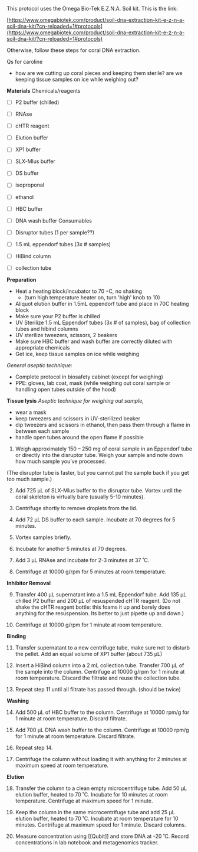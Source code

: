 
This protocol uses the Omega Bio-Tek E.Z.N.A. Soil kit. This is the link:

[https://www.omegabiotek.com/product/soil-dna-extraction-kit-e-z-n-a-soil-dna-kit/?cn-reloaded=1#protocols](https://www.omegabiotek.com/product/soil-dna-extraction-kit-e-z-n-a-soil-dna-kit/?cn-reloaded=1#protocols)

Otherwise, follow these steps for coral DNA  extraction.

Qs for caroline
- how are we cutting up coral pieces and keeping them sterile? are we keeping tissue samples on ice while weighing out?

**Materials**
Chemicals/reagents
- [ ] P2 buffer (chilled)
- [ ] RNAse
- [ ] cHTR reagent
- [ ] Elution buffer
- [ ] XP1 buffer
- [ ] SLX-Mlus buffer
- [ ] DS buffer 
- [ ] isoproponal
- [ ] ethanol
- [ ] HBC buffer
- [ ] DNA wash buffer
Consumables
- [ ] Disruptor tubes (1 per sample??)
- [ ] 1.5 mL eppendorf tubes (3x # samples)
- [ ] HiBind column
- [ ] collection tube


**Preparation**

-   Heat a heating block/incubator to 70 ◦C, no shaking
	- (turn high temperature heater on, turn 'high' knob to 10)
-   Aliquot elution buffer in 1.5mL eppendorf tube and place in 70C heating block
-   Make sure your P2 buffer is chilled
-   UV Sterilize 1.5 mL Eppendorf tubes (3x # of samples), bag of collection tubes and hibind columns 
-  UV sterilize tweezers, scissors, 2 beakers
-   Make sure HBC buffer and wash buffer are correctly diluted with appropriate chemicals
-   Get ice, keep tissue samples on ice while weighing 

*General aseptic technique:*
- Complete protocol in biosafety cabinet (except for weighing)
- PPE: gloves, lab coat, mask (while weighing out coral sample or handling open tubes outside of the hood)

**Tissue lysis**
*Aseptic technique for weighing out sample,*
- wear a mask 
- keep tweezers and scissors in UV-sterilized beaker
- dip tweezers and scissors in ethanol, then pass them through a flame in between each sample
- handle open tubes around the open flame if possible 

1.  Weigh approximately 150 – 250 mg of coral sample in an Eppendorf tube or directly into the disruptor tube. Weigh your sample and note down how much sample you’ve processed. 

(The disruptor tube is faster, but you cannot put the sample back if you get too much sample.)

2.  Add 725 µL of SLX-Mlus buffer to the disruptor tube. Vortex until the coral skeleton is virtually bare (usually 5-10 minutes).
    
3.  Centrifuge shortly to remove droplets from the lid.
    
4.  Add 72 µL DS buffer to each sample. Incubate at 70 degrees for 5 minutes.
    
5.  Vortex samples briefly.
    
6.  Incubate for another 5 minutes at 70 degrees.
    
7.  Add 3 µL RNAse and incubate for 2-3 minutes at 37 ˚C.
    
8.  Centrifuge at 10000 g/rpm for 5 minutes at room temperature.
    

**Inhibitor Removal**

9.  Transfer 400 µL supernatant into a 1.5 mL Eppendorf tube. Add 135 µL chilled P2 buffer and 200 µL of resuspended cHTR reagent. (Do not shake the cHTR reagent bottle: this foams it up and barely does anything for the resuspension. Its better to just pipette up and down.)
    
10.  Centrifuge at 10000 g/rpm for 1 minute at room temperature.


**Binding**

11.  Transfer supernatant to a new centrifuge tube, make sure not to disturb the pellet. Add an equal volume of XP1 buffer (about 735 µL)
    
12.  Insert a HiBind column into a 2 mL collection tube. Transfer 700 µL of the sample into the column. Centrifuge at 10000 g/rpm for 1 minute at room temperature. Discard the filtrate and reuse the collection tube.
    
13.  Repeat step 11 until all filtrate has passed through. (should be twice)
    

**Washing**

 14. Add 500 µL of HBC buffer to the column. Centrifuge at 10000 rpm/g for 1 minute at room temperature. Discard filtrate.
    
 15. Add 700 µL DNA wash buffer to the column. Centrifuge at 10000 rpm/g for 1 minute at room temperature. Discard filtrate.
    
 16. Repeat step 14.
    
 17. Centrifuge the column without loading it with anything for 2 minutes at maximum speed at room temperature.
    

**Elution**

18.  Transfer the column to a clean empty microcentrifuge tube. Add 50 µL elution buffer, heated to 70 ˚C. Incubate for 10 minutes at room temperature. Centrifuge at maximum speed for 1 minute.
    
19.  Keep the column in the same microcentrifuge tube and add 25 µL elution buffer, heated to 70 ˚C. Incubate at room temperature for 10 minutes. Centrifuge at maximum speed for 1 minute. Discard columns.  
    
20.  Measure concentration using [[Qubit]] and store DNA at -20 ˚C. Record concentrations in lab notebook and metagenomics tracker. 